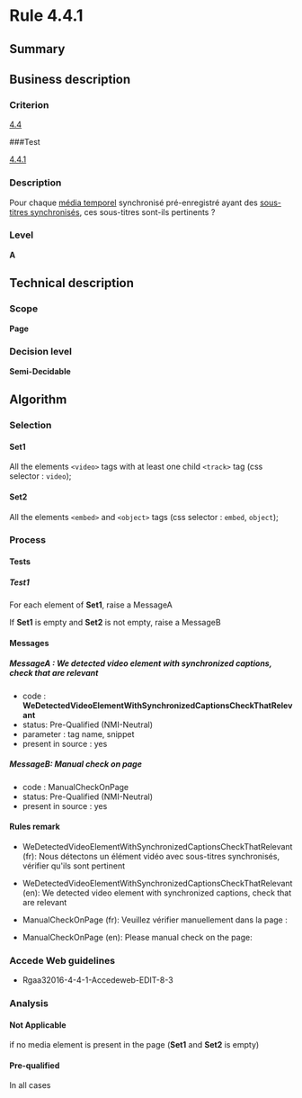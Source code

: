 # Rule 4.4.1

## Summary

## Business description

### Criterion

[4.4](http://references.modernisation.gouv.fr/rgaa/criteres.html#crit-4-4)

###Test

[4.4.1](http://references.modernisation.gouv.fr/rgaa/criteres.html#test-4-4-1)

### Description

Pour chaque <a href="http://references.modernisation.gouv.fr/rgaa/glossaire.html#mdia-temporel-type-son-vido-et-synchronis">m&eacute;dia temporel</a> synchronis&eacute; pr&eacute;-enregistr&eacute; ayant des <a href="http://references.modernisation.gouv.fr/rgaa/glossaire.html#soustitres-synchroniss-objet-multimdia">sous-titres synchronis&eacute;s</a>, ces sous-titres sont-ils pertinents ?

### Level

**A**

## Technical description

### Scope

**Page**

### Decision level

**Semi-Decidable**

## Algorithm

### Selection

#### Set1

All the elements `<video>` tags with at least one child `<track>` tag (css selector : `video`);

#### Set2

All the elements `<embed>` and `<object>` tags (css selector : `embed`, `object`);

### Process

#### Tests

##### Test1

For each element of **Set1**, raise a MessageA

If **Set1** is empty and **Set2** is not empty, raise a MessageB

#### Messages

##### MessageA : We detected video element with synchronized captions, check that are relevant

-    code : **WeDetectedVideoElementWithSynchronizedCaptionsCheckThatRelevant** 
-    status: Pre-Qualified (NMI-Neutral)
-    parameter : tag name, snippet
-    present in source : yes

##### MessageB: Manual check on page

-   code : ManualCheckOnPage
-   status: Pre-Qualified (NMI-Neutral)
-   present in source : yes

#### Rules remark

 * WeDetectedVideoElementWithSynchronizedCaptionsCheckThatRelevant (fr): Nous d&eacute;tectons un &eacute;l&eacute;ment vid&eacute;o avec sous-titres synchronis&eacute;s, v&eacute;rifier qu'ils sont pertinent
 * WeDetectedVideoElementWithSynchronizedCaptionsCheckThatRelevant (en): We detected video element with synchronized captions, check that are relevant

 * ManualCheckOnPage (fr): Veuillez v&eacute;rifier manuellement dans la page :
 * ManualCheckOnPage (en): Please manual check on the page:

### Accede Web guidelines

 * Rgaa32016-4-4-1-Accedeweb-EDIT-8-3

### Analysis

#### Not Applicable

if no media element is present in the page (**Set1** and **Set2** is empty)

#### Pre-qualified

In all cases